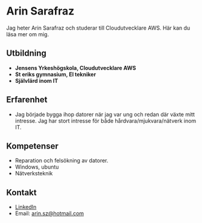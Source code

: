 # Arin Sarafraz

Jag heter Arin Sarafraz och studerar till Cloudutvecklare AWS. Här kan du läsa mer om mig.

## Utbildning
- **Jensens Yrkeshögskola, Cloudutvecklare AWS**
- **St eriks gymnasium, El tekniker**
- **Självlärd inom IT**

## Erfarenhet

- Jag började bygga ihop datorer när jag var ung och redan där växte mitt intresse. Jag har stort intresse för både hårdvara/mjukvara/nätverk inom IT.


## Kompetenser
- Reparation och felsökning av datorer. 
- Windows, ubuntu
- Nätverksteknik


## Kontakt
- [LinkedIn](https://www.linkedin.com/in/arin-s-605808118/)
- Email: arin.sz@hotmail.com